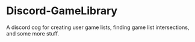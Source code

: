 # Discord-GameLibrary
A discord cog for creating user game lists, finding game list intersections, and some more stuff.
